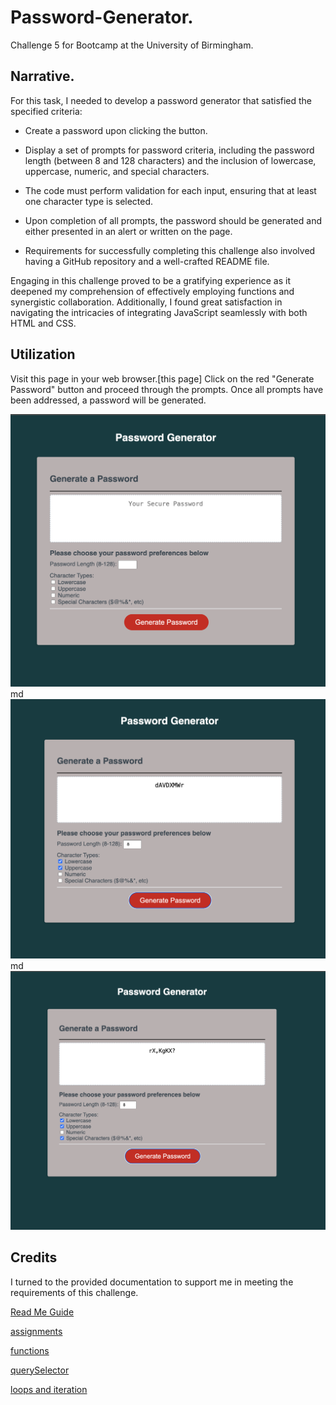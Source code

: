 # Password-Generator.
Challenge 5 for Bootcamp at the University of Birmingham.
## Narrative.

 For this task, I needed to develop a password generator that satisfied the specified criteria:

* Create a password upon clicking the button.

* Display a set of prompts for password criteria, including the password length (between 8 and 128 characters) and the inclusion of lowercase, uppercase, numeric, and special characters.
* The code must perform validation for each input, ensuring that at least one character type is selected.
* Upon completion of all prompts, the password should be generated and either presented in an alert or written on the page.

* Requirements for successfully completing this challenge also involved having a GitHub repository and a well-crafted README file.

Engaging in this challenge proved to be a gratifying experience as it deepened my comprehension of effectively employing functions and synergistic collaboration. Additionally, I found great satisfaction in navigating the intricacies of integrating JavaScript seamlessly with both HTML and CSS.


## Utilization

 Visit this page in your web browser.[this page] Click on the red "Generate Password" button and proceed through the prompts. Once all prompts have been addressed, a password will be generated. 

    
![Screenshot 1](./images/01.png)
    md
    ![Screenshot 2](./images/02.png)
    md
    ![Screenshot 3](./images/03.png)


## Credits

I turned to the provided documentation to support me in meeting the requirements of this challenge.

[Read Me Guide](https://coding-boot-camp.github.io/full-stack/github/professional-readme-guide)

[assignments](https://www.w3schools.com/js/js_assignment.asp)

[functions](https://developer.mozilla.org/en-US/docs/Web/JavaScript/Guide/Functions)

[querySelector](https://developer.mozilla.org/en-US/docs/Web/API/Document/querySelector)

[loops and iteration](https://developer.mozilla.org/en-US/docs/Web/JavaScript/Guide/Loops_and_iteration#for_statement/)



